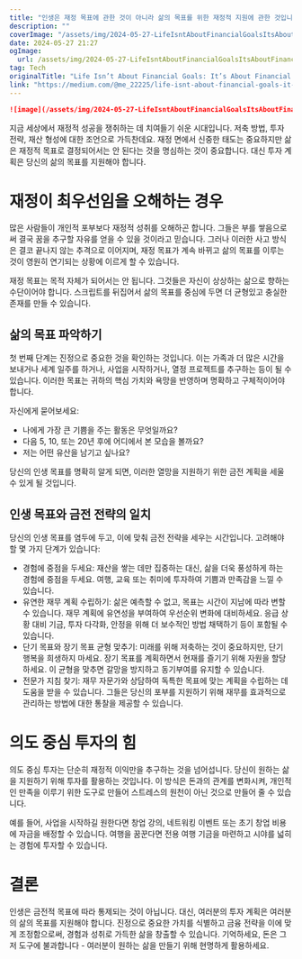 ```yaml
---
title: "인생은 재정 목표에 관한 것이 아니라 삶의 목표를 위한 재정적 지원에 관한 것입니다"
description: ""
coverImage: "/assets/img/2024-05-27-LifeIsntAboutFinancialGoalsItsAboutFinancialSupportforLifeGoals_0.png"
date: 2024-05-27 21:27
ogImage: 
  url: /assets/img/2024-05-27-LifeIsntAboutFinancialGoalsItsAboutFinancialSupportforLifeGoals_0.png
tag: Tech
originalTitle: "Life Isn’t About Financial Goals: It’s About Financial Support for Life Goals"
link: "https://medium.com/@me_22225/life-isnt-about-financial-goals-it-s-about-financial-support-for-life-goals-8beece2142ed"
---
```



```markdown
![image](/assets/img/2024-05-27-LifeIsntAboutFinancialGoalsItsAboutFinancialSupportforLifeGoals_0.png)
```

지금 세상에서 재정적 성공을 쟁취하는 데 치여들기 쉬운 시대입니다. 저축 방법, 투자 전략, 재산 형성에 대한 조언으로 가득찬데요. 재정 면에서 신중한 태도는 중요하지만 삶은 재정적 목표로 결정되어서는 안 된다는 것을 명심하는 것이 중요합니다. 대신 투자 계획은 당신의 삶의 목표를 지원해야 합니다.

# 재정이 최우선임을 오해하는 경우

많은 사람들이 개인적 포부보다 재정적 성취를 오해하곤 합니다. 그들은 부를 쌓음으로써 결국 꿈을 추구할 자유를 얻을 수 있을 것이라고 믿습니다. 그러나 이러한 사고 방식은 결코 끝나지 않는 추격으로 이어지며, 재정 목표가 계속 바뀌고 삶의 목표를 이루는 것이 영원히 연기되는 상황에 이르게 할 수 있습니다.

<div class="content-ad"></div>

재정 목표는 목적 자체가 되어서는 안 됩니다. 그것들은 자신이 상상하는 삶으로 향하는 수단이어야 합니다. 스크립트를 뒤집어서 삶의 목표를 중심에 두면 더 균형있고 충실한 존재를 만들 수 있습니다.

## 삶의 목표 파악하기

첫 번째 단계는 진정으로 중요한 것을 확인하는 것입니다. 이는 가족과 더 많은 시간을 보내거나 세계 일주를 하거나, 사업을 시작하거나, 열정 프로젝트를 추구하는 등이 될 수 있습니다. 이러한 목표는 귀하의 핵심 가치와 욕망을 반영하며 명확하고 구체적이어야 합니다.

자신에게 묻어보세요:

<div class="content-ad"></div>

- 나에게 가장 큰 기쁨을 주는 활동은 무엇일까요?
- 다음 5, 10, 또는 20년 후에 어디에서 본 모습을 볼까요?
- 저는 어떤 유산을 남기고 싶나요?

당신의 인생 목표를 명확히 알게 되면, 이러한 열망을 지원하기 위한 금전 계획을 세울 수 있게 될 것입니다.

## 인생 목표와 금전 전략의 일치

당신의 인생 목표를 염두에 두고, 이에 맞춰 금전 전략을 세우는 시간입니다. 고려해야 할 몇 가지 단계가 있습니다:

<div class="content-ad"></div>

- 경험에 중점을 두세요: 재산을 쌓는 데만 집중하는 대신, 삶을 더욱 풍성하게 하는 경험에 중점을 두세요. 여행, 교육 또는 취미에 투자하여 기쁨과 만족감을 느낄 수 있습니다.
- 유연한 재무 계획 수립하기: 삶은 예측할 수 없고, 목표는 시간이 지남에 따라 변할 수 있습니다. 재무 계획에 유연성을 부여하여 우선순위 변화에 대비하세요. 응급 상황 대비 기금, 투자 다각화, 안정을 위해 더 보수적인 방법 채택하기 등이 포함될 수 있습니다.
- 단기 목표와 장기 목표 균형 맞추기: 미래를 위해 저축하는 것이 중요하지만, 단기 행복을 희생하지 마세요. 장기 목표를 계획하면서 현재를 즐기기 위해 자원을 할당하세요. 이 균형을 맞추면 갈망을 방지하고 동기부여를 유지할 수 있습니다.
- 전문가 지침 찾기: 재무 자문가와 상담하여 독특한 목표에 맞는 계획을 수립하는 데 도움을 받을 수 있습니다. 그들은 당신의 포부를 지원하기 위해 재무를 효과적으로 관리하는 방법에 대한 통찰을 제공할 수 있습니다.

# 의도 중심 투자의 힘

의도 중심 투자는 단순히 재정적 이익만을 추구하는 것을 넘어섭니다. 당신이 원하는 삶을 지원하기 위해 투자를 활용하는 것입니다. 이 방식은 돈과의 관계를 변화시켜, 개인적인 만족을 이루기 위한 도구로 만들어 스트레스의 원천이 아닌 것으로 만들어 줄 수 있습니다.

예를 들어, 사업을 시작하길 원한다면 창업 강의, 네트워킹 이벤트 또는 초기 창업 비용에 자금을 배정할 수 있습니다. 여행을 꿈꾼다면 전용 여행 기금을 마련하고 시야를 넓히는 경험에 투자할 수 있습니다.

<div class="content-ad"></div>

# 결론

인생은 금전적 목표에 따라 통제되는 것이 아닙니다. 대신, 여러분의 투자 계획은 여러분의 삶의 목표를 지원해야 합니다. 진정으로 중요한 가치를 식별하고 금융 전략을 이에 맞게 조정함으로써, 경험과 성취로 가득한 삶을 창출할 수 있습니다. 기억하세요, 돈은 그저 도구에 불과합니다 - 여러분이 원하는 삶을 만들기 위해 현명하게 활용하세요.